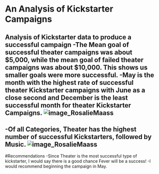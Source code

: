 # An Analysis of Kickstarter Campaigns
Analysis of Kickstarter data to produce a successful campaign
-The Mean goal of successful theater campaigns was about $5,000, while the mean goal of failed theater campaigns was about $10,000. This shows us smaller goals were more successful.
-May is the month with the highest rate of successful theater Kickstarter campaigns with June as a close second and December is the least successful month for  theater Kickstarter Campaigns.
![image_RosalieMaass](path/to/Outcomes_Based_on_Launch_Date_Chart.png)
---
-Of all Categories, Theater has the highest number of successful Kickstarters, followed by Music.
![image_RosalieMaass](path/to/Parent_Category_Outcome_Chart.png)
---
#Recommendations
-Since Theater is the most successful type of kickstarter, I would say there is a good chance Fever will be a success! 
-I would recommend beginning the campaign in May. 
